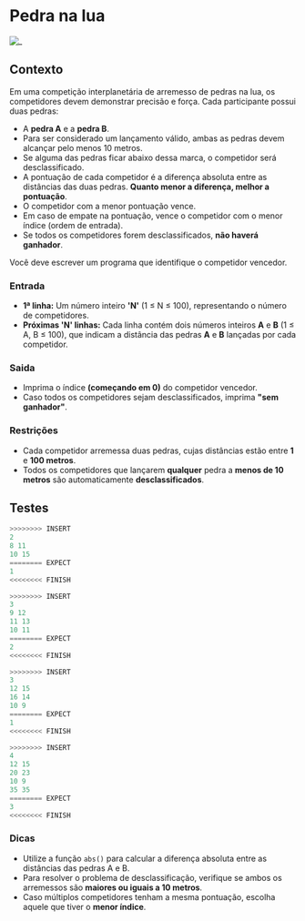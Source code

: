 # Pedra na lua

![_](https://raw.githubusercontent.com/qxcodefup/arcade/master/base/pedra/cover.jpg)

## Contexto

Em uma competição interplanetária de arremesso de pedras na lua, os competidores devem demonstrar precisão e força. Cada participante possui duas pedras:

- A **pedra A** e a **pedra B**.
- Para ser considerado um lançamento válido, ambas as pedras devem alcançar pelo menos 10 metros.
- Se alguma das pedras ficar abaixo dessa marca, o competidor será desclassificado.
- A pontuação de cada competidor é a diferença absoluta entre as distâncias das duas pedras. **Quanto menor a diferença, melhor a pontuação**.
- O competidor com a menor pontuação vence.
- Em caso de empate na pontuação, vence o competidor com o menor índice (ordem de entrada).
- Se todos os competidores forem desclassificados, **não haverá ganhador**.

Você deve escrever um programa que identifique o competidor vencedor.

### Entrada

- **1ª linha:** Um número inteiro **'N'** (1 ≤ N ≤ 100), representando o número de competidores.
- **Próximas 'N' linhas:** Cada linha contém dois números inteiros **A** e **B** (1 ≤ A, B ≤ 100), que indicam a distância das pedras **A** e **B** lançadas por cada competidor.

### Saida

- Imprima o índice **(começando em 0)** do competidor vencedor.
- Caso todos os competidores sejam desclassificados, imprima **"sem ganhador"**.

### Restrições

- Cada competidor arremessa duas pedras, cujas distâncias estão entre **1** e **100 metros**.
- Todos os competidores que lançarem **qualquer** pedra a **menos de 10 metros** são automaticamente **desclassificados**.

## Testes

```py
>>>>>>>> INSERT
2
8 11
10 15
======== EXPECT
1
<<<<<<<< FINISH
```

```py
>>>>>>>> INSERT
3
9 12
11 13
10 11
======== EXPECT
2
<<<<<<<< FINISH
```

```py
>>>>>>>> INSERT
3
12 15
16 14
10 9
======== EXPECT
1
<<<<<<<< FINISH
```

```py
>>>>>>>> INSERT
4
12 15
20 23
10 9
35 35
======== EXPECT
3
<<<<<<<< FINISH
```

### Dicas

- Utilize a função `abs()` para calcular a diferença absoluta entre as distâncias das pedras A e B.
- Para resolver o problema de desclassificação, verifique se ambos os arremessos são **maiores ou iguais a 10 metros**.
- Caso múltiplos competidores tenham a mesma pontuação, escolha aquele que tiver o **menor índice**.
